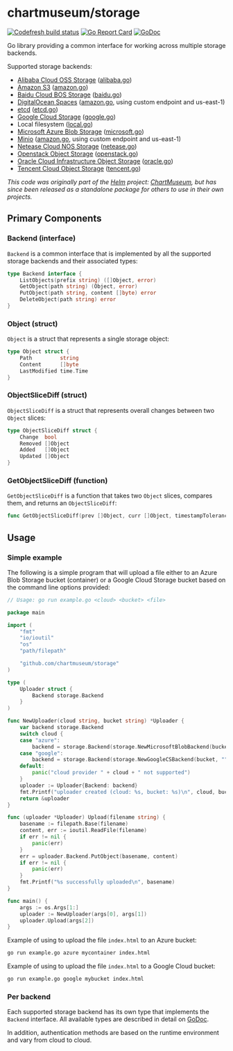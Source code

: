 # chartmuseum/storage

[![Codefresh build status](https://g.codefresh.io/api/badges/pipeline/chartmuseum/chartmuseum%2Fstorage%2Fmaster?type=cf-1)](https://g.codefresh.io/public/accounts/chartmuseum/pipelines/chartmuseum/storage/master)
[![Go Report Card](https://goreportcard.com/badge/github.com/chartmuseum/storage)](https://goreportcard.com/report/github.com/chartmuseum/storage)
[![GoDoc](https://godoc.org/github.com/chartmuseum/storage?status.svg)](https://godoc.org/github.com/chartmuseum/storage)

Go library providing a common interface for working across multiple storage backends.

Supported storage backends:

- [Alibaba Cloud OSS Storage](https://www.alibabacloud.com/product/oss) ([alibaba.go](./alibaba.go))
- [Amazon S3](https://aws.amazon.com/s3/) ([amazon.go](./amazon.go))
- [Baidu Cloud BOS Storage](https://cloud.baidu.com/product/bos.html) ([baidu.go](./baidu.go))
- [DigitalOcean Spaces](https://www.digitalocean.com/products/spaces/) ([amazon.go](./amazon.go), using custom endpoint and us-east-1)
- [etcd](https://etcd.io/) ([etcd.go](./etcd.go))
- [Google Cloud Storage](https://cloud.google.com/storage/) ([google.go](./google.go))
- Local filesystem ([local.go](./local.go))
- [Microsoft Azure Blob Storage](https://azure.microsoft.com/en-us/services/storage/blobs/) ([microsoft.go](./microsoft.go))
- [Minio](https://min.io/) ([amazon.go](./amazon.go), using custom endpoint and us-east-1)
- [Netease Cloud NOS Storage](https://www.163yun.com/product/nos) ([netease.go](./netease.go))
- [Openstack Object Storage](https://developer.openstack.org/api-ref/object-store/) ([openstack.go](./openstack.go))
- [Oracle Cloud Infrastructure Object Storage](https://cloud.oracle.com/storage) ([oracle.go](./oracle.go))
- [Tencent Cloud Object Storage](https://intl.cloud.tencent.com/product/cos) ([tencent.go](./tencent.go))

*This code was originally part of the [Helm](https://github.com/helm/helm) project: [ChartMuseum](https://github.com/helm/chartmuseum),
but has since been released as a standalone package for others to use in their own projects.*

## Primary Components

### Backend (interface)

`Backend` is a common interface that is implemented by all the supported storage backends and their associated types:

```go
type Backend interface {
    ListObjects(prefix string) ([]Object, error)
    GetObject(path string) (Object, error)
    PutObject(path string, content []byte) error
    DeleteObject(path string) error
}
```

### Object (struct)

`Object` is a struct that represents a single storage object:

```go
type Object struct {
    Path         string
    Content      []byte
    LastModified time.Time
}
```

### ObjectSliceDiff (struct)

`ObjectSliceDiff` is a struct that represents overall changes between two `Object` slices:

```go
type ObjectSliceDiff struct {
    Change  bool
    Removed []Object
    Added   []Object
    Updated []Object
}
```

### GetObjectSliceDiff (function)

`GetObjectSliceDiff` is a function that takes two `Object` slices, compares them, and returns an `ObjectSliceDiff`:

```go
func GetObjectSliceDiff(prev []Object, curr []Object, timestampTolerance time.Duration) ObjectSliceDiff
```

## Usage

### Simple example

The following is a simple program that will upload a file either to an Azure Blob Storage bucket (container) or a Google Cloud Storage bucket based on the command line options provided:

```go
// Usage: go run example.go <cloud> <bucket> <file>

package main

import (
	"fmt"
	"io/ioutil"
	"os"
	"path/filepath"

	"github.com/chartmuseum/storage"
)

type (
	Uploader struct {
		Backend storage.Backend
	}
)

func NewUploader(cloud string, bucket string) *Uploader {
	var backend storage.Backend
	switch cloud {
	case "azure":
		backend = storage.Backend(storage.NewMicrosoftBlobBackend(bucket, ""))
	case "google":
		backend = storage.Backend(storage.NewGoogleCSBackend(bucket, ""))
	default:
		panic("cloud provider " + cloud + " not supported")
	}
	uploader := Uploader{Backend: backend}
	fmt.Printf("uploader created (cloud: %s, bucket: %s)\n", cloud, bucket)
	return &uploader
}

func (uploader *Uploader) Upload(filename string) {
	basename := filepath.Base(filename)
	content, err := ioutil.ReadFile(filename)
	if err != nil {
		panic(err)
	}
	err = uploader.Backend.PutObject(basename, content)
	if err != nil {
		panic(err)
	}
	fmt.Printf("%s successfully uploaded\n", basename)
}

func main() {
	args := os.Args[1:]
	uploader := NewUploader(args[0], args[1])
	uploader.Upload(args[2])
}
```

Example of using to upload the file `index.html` to an Azure bucket:

```bash
go run example.go azure mycontainer index.html
```

Example of using to upload the file `index.html` to a Google Cloud bucket:

```bash
go run example.go google mybucket index.html
```

### Per backend

Each supported storage backend has its own type that implements the `Backend` interface.
All available types are described in detail on [GoDoc](https://godoc.org/github.com/chartmuseum/storage).

In addition, authentication methods are based on the runtime environment and vary from cloud to cloud.
